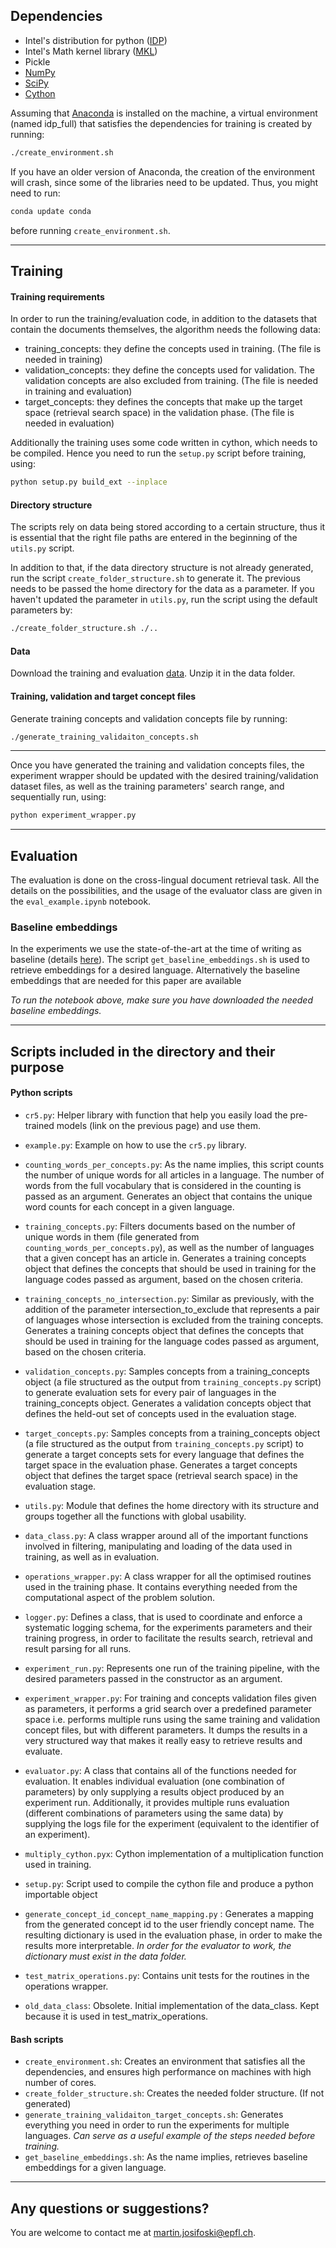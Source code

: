 ## Dependencies

* Intel's distribution for python ([IDP](https://software.intel.com/en-us/distribution-for-python))
* Intel's Math kernel library ([MKL](https://software.intel.com/en-us/mkl))
* Pickle
* [NumPy](http://www.numpy.org/)
* [SciPy](https://www.scipy.org/)
* [Cython](http://cython.org/)

Assuming that [Anaconda](https://www.anaconda.com/download) is installed on the machine, a virtual environment (named idp_full) that satisfies the dependencies for training is created by running:
```bash
./create_environment.sh
```
If you have an older version of Anaconda, the creation of the environment will crash, since some of the libraries need to be updated. Thus, you might need to run:
```bash
conda update conda
```
before running `create_environment.sh`.
___
## Training

#### Training requirements

In order to run the training/evaluation code, in addition to the datasets that contain the documents themselves, the algorithm needs the following data:
* training_concepts: they define the concepts used in training. (The file is needed in training)
* validation_concepts: they define the concepts used for validation. The validation concepts are also excluded from training. (The file is needed in training and evaluation)
* target_concepts: they defines the concepts that make up the target space (retrieval search space) in the validation phase. (The file is needed in evaluation)

Additionally the training uses some code written in cython, which needs to be compiled. Hence you need to run the `setup.py` script before training, using:

```bash
python setup.py build_ext --inplace
```

#### Directory structure

The scripts rely on data being stored according to a certain structure, thus it is essential that the right file paths are entered in the beginning of the `utils.py` script.

In addition to that, if the data directory structure is not already generated, run the script `create_folder_structure.sh` to generate it. The previous needs to be passed the home directory for the data as a parameter. If you haven't updated the parameter in `utils.py`,  run the script using the default parameters by:

```bash
./create_folder_structure.sh ./..
```

#### Data

Download the training and evaluation [data](https://zenodo.org/record/3359814#.XUdP85MzZQI). Unzip it in the data folder.

#### Training, validation and target concept files

Generate training concepts and validation concepts file by running:

```bash
./generate_training_validaiton_concepts.sh
```
___
Once you have generated the training and validation concepts files, the experiment wrapper should be updated with the desired training/validation dataset files, as well as the training parameters' search range, and sequentially run, using:
```bash
python experiment_wrapper.py
```
___
## Evaluation

The evaluation is done on the cross-lingual document retrieval task. All the details on the possibilities, and the usage of the evaluator class are given in the `eval_example.ipynb` notebook.

### Baseline embeddings

In the experiments we use the state-of-the-art at the time of writing as baseline (details [here](https://arxiv.org/pdf/1710.04087.pdf)). The script `get_baseline_embeddings.sh` is used to retrieve embeddings for a desired language. Alternatively the baseline embeddings that are needed for this paper are available 

*To run the notebook above, make sure you have downloaded the needed baseline embeddings.*
___
## Scripts included in the directory and their purpose

#### Python scripts
* `cr5.py`: Helper library with function that help you easily load the pre-trained models (link on the previous page) and use them.

* `example.py`: Example on how to use the `cr5.py` library.

* `counting_words_per_concepts.py`: As the name implies, this script counts the number of unique words for all articles in a language. The number of words from the full vocabulary that is considered in the counting is passed as an argument. 
Generates an object that contains the unique word counts for each concept in a given language.

* `training_concepts.py`: Filters documents based on the number of unique words in them (file generated from `counting_words_per_concepts.py`), as well as the number of languages that a given concept has an article in.
Generates a training concepts object that defines the concepts that should be used in training for the language codes passed as argument, based on the chosen criteria.

* `training_concepts_no_intersection.py`: Similar as previously, with the addition of the parameter intersection_to_exclude that represents a pair of languages whose intersection is excluded from the training concepts.
Generates a training concepts object that defines the concepts that should be used in training for the language codes passed as argument, based on the chosen criteria.

* `validation_concepts.py`: Samples concepts from a training_concepts object (a file structured as the output from `training_concepts.py` script) to generate evaluation sets for every pair of languages in the training_concepts object. 
Generates a validation concepts object that defines the held-out set of concepts used in the evaluation stage.

* `target_concepts.py`: Samples concepts from a training_concepts object (a file structured as the output from `training_concepts.py` script) to generate a target concepts sets for every language that defines the target space in the evaluation phase.
Generates a target concepts object that defines the target space (retrieval search space) in the evaluation stage.

* `utils.py`: Module that defines the home directory with its structure and groups together all the functions with global usability. 

* `data_class.py`: A class wrapper around all of the important functions involved in filtering, manipulating and loading of the data used in training, as well as in evaluation.

* `operations_wrapper.py`: A class wrapper for all the optimised routines used in the training phase. It contains everything needed from the computational aspect of the problem solution.

* `logger.py`: Defines a class, that is used to coordinate and enforce a systematic logging schema, for the experiments parameters and their training progress, in order to facilitate the results search, retrieval and result parsing for all runs.

* `experiment_run.py`: Represents one run of the training pipeline, with the desired parameters passed in the constructor as an argument.

* `experiment_wrapper.py`: For training and concepts validation files given as parameters, it performs a grid search over a predefined parameter space i.e. performs multiple runs using the same training and validation concept files, but with different parameters. It dumps the results in a very structured way that makes it really easy to retrieve results and evaluate.

* `evaluator.py`: A class that contains all of the functions needed for evaluation. It enables individual evaluation (one combination of parameters) by only supplying a results object produced by an experiment run. Additionally, it provides multiple runs evaluation (different combinations of parameters using the same data) by supplying the logs file for the experiment (equivalent to the identifier of an experiment).
* `multiply_cython.pyx`: Cython implementation of a multiplication function used in training.
* `setup.py`: Script used to compile the cython file and produce a python importable object
* `generate_concept_id_concept_name_mapping.py` : Generates a mapping from the generated concept id to the user friendly concept name. The resulting dictionary is used in the evaluation phase, in order to make the results more interpretable. *In order for the evaluator to work, the dictionary must exist in the data folder.*
* `test_matrix_operations.py`: Contains unit tests for the routines in the operations wrapper.
* `old_data_class`: Obsolete. Initial implementation of the data_class. Kept because it is used in test_matrix_operations.

#### Bash scripts
* `create_environment.sh`: Creates an environment that satisfies all the dependencies, and ensures high performance on machines with high number of cores.
* `create_folder_structure.sh`: Creates the needed folder structure. (If not generated)
* `generate_training_validaiton_target_concepts.sh`: Generates everything you need in order to run the experiments for multiple languages. 
*Can serve as a useful example of the steps needed before training.*
* `get_baseline_embeddings.sh`: As the name implies, retrieves baseline embeddings for a given language.

___

## Any questions or suggestions?
You are welcome to contact me at martin.josifoski@epfl.ch. 

